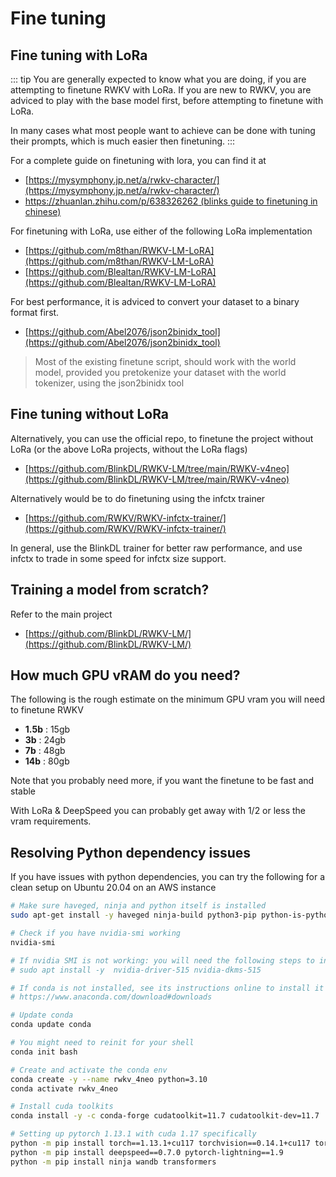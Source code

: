 # Fine tuning

## Fine tuning with LoRa

::: tip
You are generally expected to know what you are doing, if you are attempting to finetune RWKV with LoRa. If you are new to RWKV, you are adviced to play with the base model first, before attempting to finetune with LoRa.

In many cases what most people want to achieve can be done with tuning their prompts, which is much easier then finetuning.
:::

For a complete guide on finetuning with lora, you can find it at
- [https://mysymphony.jp.net/a/rwkv-character/](https://mysymphony.jp.net/a/rwkv-character/)
- [https://zhuanlan.zhihu.com/p/638326262 (blinks guide to finetuning in chinese)](https://zhuanlan.zhihu.com/p/638326262)

For finetuning with LoRa, use either of the following LoRa implementation

- [https://github.com/m8than/RWKV-LM-LoRA](https://github.com/m8than/RWKV-LM-LoRA)
- [https://github.com/Blealtan/RWKV-LM-LoRA](https://github.com/Blealtan/RWKV-LM-LoRA)

For best performance, it is adviced to convert your dataset to a binary format first.

- [https://github.com/Abel2076/json2binidx_tool](https://github.com/Abel2076/json2binidx_tool)

> Most of the existing finetune script, should work with the world model, provided you pretokenize your dataset with the world tokenizer, using the json2binidx tool

## Fine tuning without LoRa

Alternatively, you can use the official repo, to finetune the project without LoRa (or the above LoRa projects, without the LoRa flags)

- [https://github.com/BlinkDL/RWKV-LM/tree/main/RWKV-v4neo](https://github.com/BlinkDL/RWKV-LM/tree/main/RWKV-v4neo)

Alternatively would be to do finetuning using the infctx trainer

- [https://github.com/RWKV/RWKV-infctx-trainer/](https://github.com/RWKV/RWKV-infctx-trainer/)

In general, use the BlinkDL trainer for better raw performance, and use infctx to trade in some speed for infctx size support.

## Training a model from scratch?

Refer to the main project

- [https://github.com/BlinkDL/RWKV-LM/](https://github.com/BlinkDL/RWKV-LM/)

## How much GPU vRAM do you need?

The following is the rough estimate on the minimum GPU vram you will need to finetune RWKV

- **1.5b** : 15gb
- **3b** : 24gb
- **7b** : 48gb
- **14b** : 80gb

Note that you probably need more, if you want the finetune to be fast and stable

With LoRa & DeepSpeed you can probably get away with 1/2 or less the vram requirements.

## Resolving Python dependency issues

If you have issues with python dependencies, you can try the following for a clean setup on Ubuntu 20.04 on an AWS instance

```bash
# Make sure haveged, ninja and python itself is installed
sudo apt-get install -y haveged ninja-build python3-pip python-is-python3

# Check if you have nvidia-smi working
nvidia-smi

# If nvidia SMI is not working: you will need the following steps to install nvidia drivers
# sudo apt install -y  nvidia-driver-515 nvidia-dkms-515

# If conda is not installed, see its instructions online to install it
# https://www.anaconda.com/download#downloads

# Update conda
conda update conda

# You might need to reinit for your shell
conda init bash

# Create and activate the conda env
conda create -y --name rwkv_4neo python=3.10
conda activate rwkv_4neo

# Install cuda toolkits
conda install -y -c conda-forge cudatoolkit=11.7 cudatoolkit-dev=11.7 

# Setting up pytorch 1.13.1 with cuda 1.17 specifically
python -m pip install torch==1.13.1+cu117 torchvision==0.14.1+cu117 torchaudio==0.13.1 --extra-index-url https://download.pytorch.org/whl/cu117
python -m pip install deepspeed==0.7.0 pytorch-lightning==1.9
python -m pip install ninja wandb transformers
```
